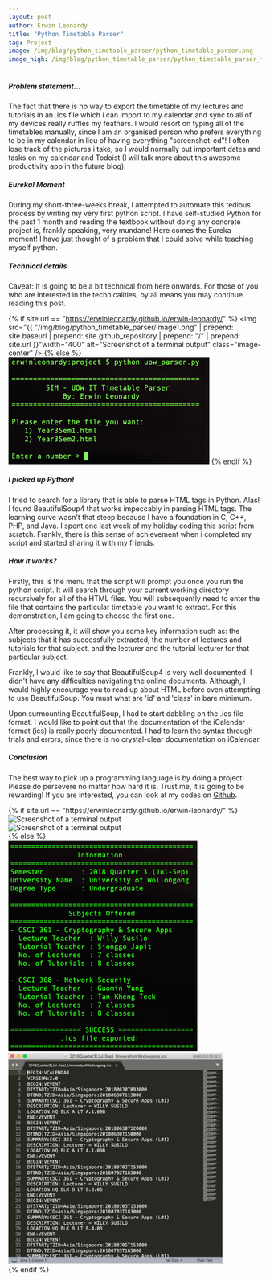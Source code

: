 ```yaml
---
layout: post
author: Erwin Leonardy
title: "Python Timetable Parser"
tag: Project
image: /img/blog/python_timetable_parser/python_timetable_parser.png
image_high: /img/blog/python_timetable_parser/python_timetable_parser_full.png
---
```


##### Problem statement...
The fact that there is no way to export the timetable of my lectures and tutorials in an .ics file which i can import to my calendar and sync to all of my devices really ruffles my feathers. I would resort on typing all of the timetables manually, since I am an organised person who prefers everything to be in my calendar in lieu of having everything "screenshot-ed"! I often lose track of the pictures i take, so I would normally put important dates and tasks on my calendar and Todoist (I will talk more about this awesome productivity app in the future blog).

##### Eureka! Moment
During my short-three-weeks break, I attempted to automate this tedious process by writing my very first python script. I have self-studied Python for the past 1 month and reading the textbook without doing any concrete project is, frankly speaking, very mundane! Here comes the Eureka moment! I have just thought of a problem that I could solve while teaching myself python.

##### Technical details
Caveat: It is going to be a bit technical from here onwards. For those of you who are interested in the technicalities, by all means you may continue reading this post.

{% if site.url == "https://erwinleonardy.github.io/erwin-leonardy/"  %}
<img src="{{ "/img/blog/python_timetable_parser/image1.png" | prepend: site.baseurl | prepend: site.github_repository | prepend: "/" | prepend: site.url }}"width="400" alt="Screenshot of a terminal output" class="image-center" />
{% else %}
<img src="/img/blog/python_timetable_parser/image1.png" width="400" alt="Screenshot of a terminal output" class="image-center" />
{% endif %}

##### I picked up Python!
I tried to search for a library that is able to parse HTML tags in Python. Alas! I found BeautifulSoup4 that works impeccably in parsing HTML tags. The learning curve wasn't that steep because I have a foundation in C, C++, PHP, and Java. I spent one last week of my holiday coding this script from scratch. Frankly, there is this sense of achievement when i completed my script and started sharing it with my friends.

##### How it works?
Firstly, this is the menu that the script will prompt you once you run the python script. It will search through your current working directory recursively for all of the HTML files. You will subsequently need to enter the file that contains the particular timetable you want to extract. For this demonstration, I am going to choose the first one.

After processing it, it will show you some key information such as: the subjects that it has successfully extracted, the number of lectures and tutorials for that subject, and the lecturer and the tutorial lecturer for that particular subject.

Frankly, I would like to say that BeautifulSoup4 is very well documented. I didn't have any difficulties navigating the online documents. Although, I would highly encourage you to read up about HTML before even attempting to use BeautifulSoup. You must what are 'id' and 'class' in bare minimum.

Upon surmounting BeautifulSoup, I had to start dabbling on the .ics file format. I would like to point out that the documentation of the iCalendar format (ics) is really poorly documented. I had to learn the syntax through trials and errors, since there is no crystal-clear documentation on iCalendar.

##### Conclusion
The best way to pick up a programming language is by doing a project! Please do persevere no matter how hard it is. Trust me, it is going to be rewarding! If you are interested, you can look at my codes on [Github](https://github.com/erwinleonardy/UOW-Calendar-Parser).

<div class="container">
	<div class="row">
		<div class="col-sm-12 col-md-12 portfolio-block">
			{% if site.url == "https://erwinleonardy.github.io/erwin-leonardy/"  %}
				<div class="owl-carousel portfolio-page-carousel">
					<div class="item">
						<img src="{{ "/img/blog/python_timetable_parser/image2.png" | prepend: site.baseurl | prepend: site.github_repository | prepend: "/" | prepend: site.url }}" alt="Screenshot of a terminal output" height="420" />
					</div>
					<div class="item">
						<img src="{{ "/img/blog/python_timetable_parser/image3.png" | prepend: site.baseurl | prepend: site.github_repository | prepend: "/" | prepend: site.url }}" alt="Screenshot of a terminal output" height="420" />
					</div>
				</div>
				<script src="{{ "/js/jquery-2.1.3.min.js" | prepend: site.baseurl | prepend: site.github_repository | prepend: "/" | prepend: site.url }}"></script>
				<script src="{{ "/js/imagesloaded.pkgd.min.js" | prepend: site.baseurl | prepend: site.github_repository | prepend: "/" | prepend: site.url }}"></script>
				<script src="{{ "/js/owl.carousel.min.js" | prepend: site.baseurl | prepend: site.github_repository | prepend: "/" | prepend: site.url }}"></script>
			{% else %}
				<div class="owl-carousel portfolio-page-carousel">
					<div class="item">
						<img src="/img/blog/python_timetable_parser/image2.png" alt="Screenshot of a terminal output" height="420" />
					</div>
					<div class="item">
						<img src="/img/blog/python_timetable_parser/image3.png" alt="Screenshot of a terminal output" height="420"/>
					</div>
				</div>
				<script src="/js/jquery-2.1.3.min.js"></script>
				<script src="/js/imagesloaded.pkgd.min.js"></script>
				<script src='/js/owl.carousel.min.js'></script>
			{% endif %}
			<script type="text/javascript">
				jQuery(document).ready(function($){
					$('.portfolio-page-carousel').imagesLoaded(function(){
						$('.portfolio-page-carousel').owlCarousel({
							smartSpeed:1200,
							items: 1,
							loop: true,
							dots: true,
							nav: true,
							navText: false,
							margin: 10,
							autoHeight:true
						});
					});
				});
			</script>
		</div>
	</div>
</div>
